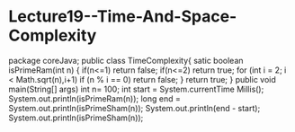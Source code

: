 # Lecture19--Time-And-Space-Complexity
package coreJava;
        public class TimeComplexity{
        satic boolean isPrimeRam(int n)
       {
          if(n<=1) return false;
         if(n<=2) return true;
           for (int i = 2; i < Math.sqrt(n),i+1)
          if (n % i == 0) return false;
         }
           return true;
}
public void main(String[] args)
int n= 100;
int start = System.currentTime Millis();
System.out.println(isPrimeRam(n));
long end = System.out.println(isPrimeSham(n));
System.out.println(end - start);
System.out.println(isPrimeSham(n));
